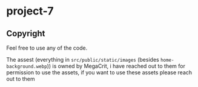 # project-7

## Copyright

Feel free to use any of the code.

The assest (everything in `src/public/static/images` (besides `home-background.webp`)) is owned by MegaCrit, i have reached out to them for permission to use the assets, if you want to use these assets please reach out to them
